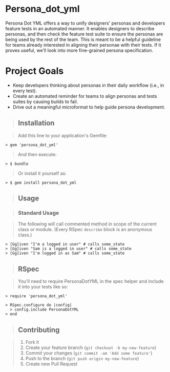 # Persona_dot_yml

Persona Dot YML offers a way to unify designers' personas and developers feature tests in an automated manner. It enables designers to describe personas, and then check the feature test suite to ensure the personas are being used by the rest of the team. This is meant to be a helpful guideline for teams already interested in aligning their personae with their tests. If it proves useful, we'll look into more fine-grained persona specification.

# Project Goals

- Keep developers thinking about personas in their daily workflow (i.e., in every test).
- Create an automated reminder for teams to align personas and tests suites by causing builds to fail.
- Drive out a meaningful microformat to help guide persona development.

> ## Installation

> Add this line to your application's Gemfile:

    > gem 'persona_dot_yml'

> And then execute:

    > $ bundle

> Or install it yourself as:

    > $ gem install persona_dot_yml

> ## Usage

> ### Standard Usage

> The following will call commented method in scope of the current class or module.  (Every RSpec ```describe``` block is an anonymous class.)

	> [Gg]iven "I'm a logged in user" # calls some_state
	> [Gg]iven "Sam is a logged in user" # calls some_state
	> [Gg]iven "I'm logged in as Sam" # calls some_state
> <!-- TODO: ack a handful of projects to find different common permutations / formulations of "As a user" -->

> ## RSpec

> You'll need to require PersonaDotYML in the spec helper and include it into your tests like so:

	> require 'persona_dot_yml'

	> RSpec.configure do |config|
      > config.include PersonaDotYML
	> end

> ## Contributing

> 1. Fork it
> 2. Create your feature branch (`git checkout -b my-new-feature`)
> 3. Commit your changes (`git commit -am 'Add some feature'`)
> 4. Push to the branch (`git push origin my-new-feature`)
> 5. Create new Pull Request
